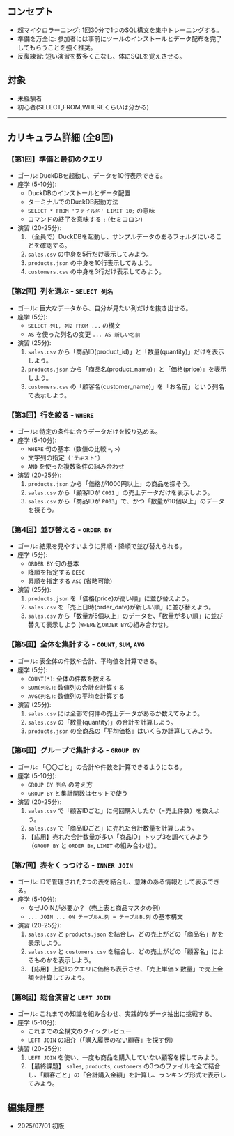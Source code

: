 ## コンセプト
- 超マイクロラーニング: 1回30分で1つのSQL構文を集中トレーニングする。
- 準備を万全に: 参加者には事前にツールのインストールとデータ配布を完了してもらうことを強く推奨。
- 反復練習: 短い演習を数多くこなし、体にSQLを覚えさせる。

## 対象
- 未経験者
- 初心者(SELECT,FROM,WHEREくらいは分かる)

---

## カリキュラム詳細 (全8回)

### 【第1回】準備と最初のクエリ
- ゴール: DuckDBを起動し、データを10行表示できる。
- 座学 (5-10分):
    - DuckDBのインストールとデータ配置
    - ターミナルでのDuckDB起動方法
    - `SELECT * FROM 'ファイル名' LIMIT 10;` の意味
    - コマンドの終了を意味する `;` (セミコロン)
- 演習 (20-25分):
    1.  （全員で）DuckDBを起動し、サンプルデータのあるフォルダにいることを確認する。
    2.  `sales.csv` の中身を5行だけ表示してみよう。
    3.  `products.json` の中身を10行表示してみよう。
    4.  `customers.csv` の中身を3行だけ表示してみよう。

### 【第2回】列を選ぶ - `SELECT 列名`
- ゴール: 巨大なデータから、自分が見たい列だけを抜き出せる。
- 座学 (5分):
    - `SELECT 列1, 列2 FROM ...` の構文
    - `AS` を使った列名の変更 `... AS 新しい名前`
- 演習 (25分):
    1.  `sales.csv` から「商品ID(product\_id)」と「数量(quantity)」だけを表示しよう。
    2.  `products.json` から「商品名(product\_name)」と「価格(price)」を表示しよう。
    3.  `customers.csv` の「顧客名(customer\_name)」を「お名前」という列名で表示しよう。

### 【第3回】行を絞る - `WHERE`
- ゴール: 特定の条件に合うデータだけを絞り込める。
- 座学 (5-10分):
    - `WHERE` 句の基本（数値の比較 `=`, `>`）
    - 文字列の指定（`'テキスト'`）
    - `AND` を使った複数条件の組み合わせ
- 演習 (20-25分):
    1.  `products.json` から「価格が1000円以上」の商品を探そう。
    2.  `sales.csv` から「顧客IDが `C001` 」の売上データだけを表示しよう。
    3.  `sales.csv` から「商品IDが `P003`」で、かつ「数量が10個以上」のデータを探そう。

### 【第4回】並び替える - `ORDER BY`
- ゴール: 結果を見やすいように昇順・降順で並び替えられる。
- 座学 (5分):
    - `ORDER BY` 句の基本
    - 降順を指定する `DESC`
    - 昇順を指定する `ASC` (省略可能)
- 演習 (25分):
    1.  `products.json` を「価格(price)が高い順」に並び替えよう。
    2.  `sales.csv` を「売上日時(order\_date)が新しい順」に並び替えよう。
    3.  `sales.csv` から「数量が5個以上」のデータを、「数量が多い順」に並び替えて表示しよう (`WHERE`と`ORDER BY`の組み合わせ)。

### 【第5回】全体を集計する - `COUNT`, `SUM`, `AVG`
- ゴール: 表全体の件数や合計、平均値を計算できる。
- 座学 (5分):
    - `COUNT(*)`: 全体の件数を数える
    - `SUM(列名)`: 数値列の合計を計算する
    - `AVG(列名)`: 数値列の平均を計算する
- 演習 (25分):
    1.  `sales.csv` には全部で何件の売上データがあるか数えてみよう。
    2.  `sales.csv` の「数量(quantity)」の合計を計算しよう。
    3.  `products.json` の全商品の「平均価格」はいくらか計算してみよう。

### 【第6回】グループで集計する - `GROUP BY`
- ゴール: 「〇〇ごと」の合計や件数を計算できるようになる。
- 座学 (5-10分):
    - `GROUP BY 列名` の考え方
    - `GROUP BY` と集計関数はセットで使う
- 演習 (20-25分):
    1.  `sales.csv` で「顧客IDごと」に何回購入したか（=売上件数）を数えよう。
    2.  `sales.csv` で「商品IDごと」に売れた合計数量を計算しよう。
    3.  【応用】売れた合計数量が多い「商品ID」トップ3を調べてみよう（`GROUP BY` と `ORDER BY`, `LIMIT` の組み合わせ）。

### 【第7回】表をくっつける - `INNER JOIN`
- ゴール: IDで管理された2つの表を結合し、意味のある情報として表示できる。
- 座学 (5-10分):
    - なぜJOINが必要か？（売上表と商品マスタの例）
    - `... JOIN ... ON テーブルA.列 = テーブルB.列` の基本構文
- 演習 (20-25分):
    1.  `sales.csv` と `products.json` を結合し、どの売上がどの「商品名」かを表示しよう。
    2.  `sales.csv` と `customers.csv` を結合し、どの売上がどの「顧客名」によるものかを表示しよう。
    3.  【応用】上記1のクエリに価格も表示させ、「売上単価 x 数量」で売上金額を計算してみよう。

### 【第8回】総合演習と `LEFT JOIN`
- ゴール: これまでの知識を組み合わせ、実践的なデータ抽出に挑戦する。
- 座学 (5-10分):
    - これまでの全構文のクイックレビュー
    - `LEFT JOIN` の紹介（「購入履歴のない顧客」を探す例）
- 演習 (20-25分):
    1.  `LEFT JOIN` を使い、一度も商品を購入していない顧客を探してみよう。
    2.  【最終課題】 `sales`, `products`, `customers` の3つのファイルを全て結合し、「顧客ごと」の「合計購入金額」を計算し、ランキング形式で表示してみよう。

## 編集履歴

- 2025/07/01 初版
